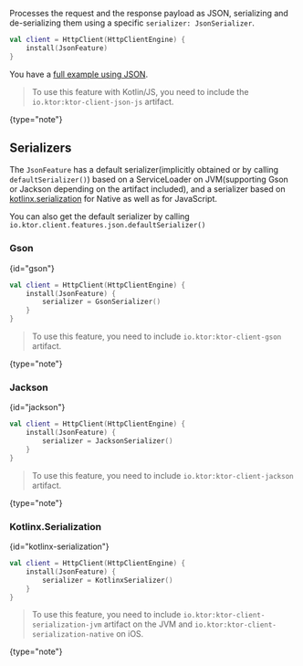 [//]: # (title: Json)
[//]: # (category: clients)
[//]: # (caption: Json)
[//]: # (feature: feature)
[//]: # (artifact: io.ktor)
[//]: # (class: io.ktor.client.features.json.JsonFeature)
[//]: # (ktor_version_review: 1.2.0)

Processes the request and the response payload as JSON, serializing
and de-serializing them using a specific `serializer: JsonSerializer`.

```kotlin
val client = HttpClient(HttpClientEngine) {
    install(JsonFeature)
}
```

You have a [full example using JSON](/clients/http-client/examples.html#example-json).

>To use this feature with Kotlin/JS, you need to include the `io.ktor:ktor-client-json-js` artifact.
>
{type="note"}

## Serializers

The `JsonFeature` has a default serializer(implicitly obtained or by calling `defaultSerializer()`)
based on a ServiceLoader on JVM(supporting Gson or Jackson depending on the artifact included),
and a serializer based on [kotlinx.serialization](/kotlinx/serialization.html) for Native as well as for JavaScript.

You can also get the default serializer by calling `io.ktor.client.features.json.defaultSerializer()`

### Gson

{id="gson"}

```kotlin
val client = HttpClient(HttpClientEngine) {
    install(JsonFeature) {
        serializer = GsonSerializer()
    }
}
```

>To use this feature, you need to include `io.ktor:ktor-client-gson` artifact.
>
{type="note"}

### Jackson
{id="jackson"}

```kotlin
val client = HttpClient(HttpClientEngine) {
    install(JsonFeature) {
        serializer = JacksonSerializer()
    }
}
```

>To use this feature, you need to include `io.ktor:ktor-client-jackson` artifact.
>
{type="note"}

### Kotlinx.Serialization
{id="kotlinx-serialization"}

```kotlin
val client = HttpClient(HttpClientEngine) {
    install(JsonFeature) {
        serializer = KotlinxSerializer()
    }
}
```

>To use this feature, you need to include `io.ktor:ktor-client-serialization-jvm` artifact on the JVM and `io.ktor:ktor-client-serialization-native` on iOS.
>
{type="note"}
